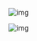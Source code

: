 ![img](https://cdn.jsdelivr.net/gh/wang-jie-2020/images/spring-framework-ioc-source-2.png)





![img](https://cdn.jsdelivr.net/gh/wang-jie-2020/images/spring-framework-ioc-source-51.png)
